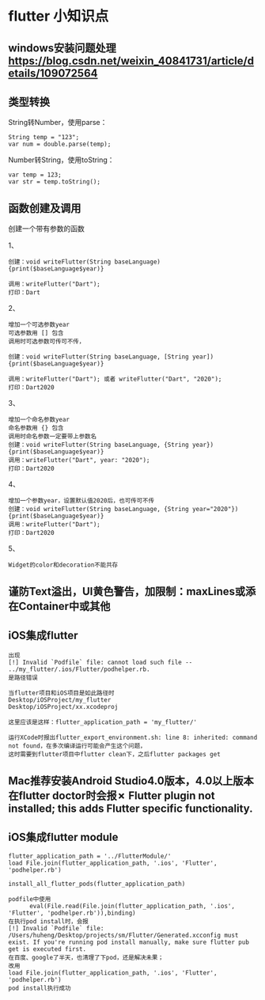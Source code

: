 # flutter 小知识点

## windows安装问题处理 https://blog.csdn.net/weixin_40841731/article/details/109072564

## 类型转换

   String转Number，使用parse：
   ```
   String temp = "123";
   var num = double.parse(temp); 
   ```
   
   Number转String，使用toString：
   ```
   var temp = 123;
   var str = temp.toString(); 
   ```

## 函数创建及调用

创建一个带有参数的函数

1、
```
创建：void writeFlutter(String baseLanguage) {print($baseLanguage$year)}

调用：writeFlutter("Dart");
打印：Dart
```
2、
```
增加一个可选参数year
可选参数用 [] 包含
调用时可选参数可传可不传，

创建：void writeFlutter(String baseLanguage, [String year]) {print($baseLanguage$year)}

调用：writeFlutter("Dart"); 或者 writeFlutter("Dart", "2020");
打印：Dart2020
```
3、
```
增加一个命名参数year
命名参数用 {} 包含
调用时命名参数一定要带上参数名
创建：void writeFlutter(String baseLanguage, {String year}) {print($baseLanguage$year)}
调用：writeFlutter("Dart", year: "2020");
打印：Dart2020
```
4、
```
增加一个参数year，设置默认值2020后，也可传可不传
创建：void writeFlutter(String baseLanguage, {String year="2020"}) {print($baseLanguage$year)}
调用：writeFlutter("Dart"); 
打印：Dart2020
```
5、
```
Widget的color和decoration不能共存
```

## 谨防Text溢出，UI黄色警告，加限制：maxLines或添在Container中或其他

## iOS集成flutter
```
出现
[!] Invalid `Podfile` file: cannot load such file -- ../my_flutter/.ios/Flutter/podhelper.rb.
是路径错误

当flutter项目和iOS项目是如此路径时
Desktop/iOSProject/my_flutter
Desktop/iOSProject/xx.xcodeproj

这里应该是这样：flutter_application_path = 'my_flutter/'
```

```
运行XCode时报出flutter_export_environment.sh: line 8: inherited: command not found，在多次编译运行可能会产生这个问题，
这时需要到flutter项目中flutter clean下，之后flutter packages get

```

## Mac推荐安装Android Studio4.0版本，4.0以上版本在flutter doctor时会报✗ Flutter plugin not installed; this adds Flutter specific functionality.

## iOS集成flutter module

```
flutter_application_path = '../FlutterModule/'
load File.join(flutter_application_path, '.ios', 'Flutter', 'podhelper.rb')

install_all_flutter_pods(flutter_application_path)

```


```
podfile中使用
      eval(File.read(File.join(flutter_application_path, '.ios', 'Flutter', 'podhelper.rb')),binding)
在执行pod install时，会报
[!] Invalid `Podfile` file: /Users/huheng/Desktop/projects/sm/Flutter/Generated.xcconfig must exist. If you're running pod install manually, make sure flutter pub get is executed first.
在百度、google了半天，也清理了下pod，还是解决未果；
改用  
load File.join(flutter_application_path, '.ios', 'Flutter', 'podhelper.rb')
pod install执行成功

```
